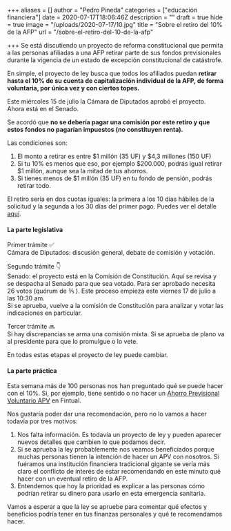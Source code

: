 +++
aliases = []
author = "Pedro Pineda"
categories = ["educación financiera"]
date = 2020-07-17T18:06:46Z
description = ""
draft = true
hide = true
image = "/uploads/2020-07-17/10.jpg"
title = "Sobre el retiro del 10% de la AFP"
url = "/sobre-el-retiro-del-10-de-la-afp"

+++
Se está discutiendo un proyecto de reforma constitucional que permita a las personas afiliadas a una AFP retirar parte de sus fondos previsionales durante la vigencia de un estado de excepción constitucional de catástrofe.

En simple, el proyecto de ley busca que todos los afiliados puedan **retirar hasta el 10% de su cuenta de capitalización individual de la AFP, de forma voluntaria, por única vez y con ciertos topes.**

Este miércoles 15 de julio la Cámara de Diputados aprobó el proyecto. Ahora está en el Senado.

Se acordó que **no se debería pagar una comisión por este retiro y que estos fondos no pagarían impuestos (no constituyen renta).**

Las condiciones son:

1. El monto a retirar es entre $1 millón (35 UF) y $4,3 millones (150 UF)
2. Si tu 10% es menos que eso, por ejemplo $200.000, podrás igual retirar $1 millón, aunque sea la mitad de tus ahorros.
3. Si tienes menos de $1 millón (35 UF) en tu fondo de pensión, podrás retirar todo.

El retiro sería en dos cuotas iguales: la primera a los 10 días hábiles de la solicitud y la segunda a los 30 días del primer pago. Puedes ver el detalle [aquí](https://www.camara.cl/legislacion/ProyectosDeLey/tramitacion.aspx?prmID=14159&prmBOLETIN=13627-07).

#### La parte legislativa

Primer trámite ✅  
Cámara de Diputados: discusión general, debate de comisión y votación.

Segundo trámite 👇  
Senado: el proyecto está en la Comisión de Constitución. Aquí se revisa y se despacha al Senado para que sea votado. Para ser aprobado necesita 26 votos (quórum de ⅗ ). Este proceso empieza este viernes 17 de julio a las 10:30 am.  
Si se aprueba, vuelve a la comisión de Constitución para analizar y votar las indicaciones en particular.

Tercer trámite 🔜  
Si hay discrepancias se arma una comisión mixta. Si se aprueba de plano va al presidente para que lo promulgue o lo vete.

En todas estas etapas el proyecto de ley puede cambiar.

#### La parte práctica

Esta semana más de 100 personas nos han preguntado qué se puede hacer con el 10%. Si, por ejemplo, tiene sentido o no hacer un [Ahorro Previsional Voluntario APV](https://fintual.cl/apv) en Fintual.

Nos gustaría poder dar una recomendación, pero no lo vamos a hacer todavía por tres motivos:

1. Nos falta información. Es todavía un proyecto de ley y pueden aparecer nuevos detalles que cambien lo que podamos decir.
2. Si se aprueba la ley probablemente nos veamos beneficiados porque muchas personas tienen la intención de hacer un APV con nosotros. Si fuéramos una institución financiera tradicional gigante se vería más claro el conflicto de interés de estar recomendando en este minuto qué hacer con un eventual retiro de la AFP.
3. Entendemos que hoy la prioridad es explicar a las personas cómo podrían retirar su dinero para usarlo en esta emergencia sanitaria.

Vamos a esperar a que la ley se apruebe para comentar qué efectos y beneficios podría tener en tus finanzas personales y qué te recomendamos hacer.